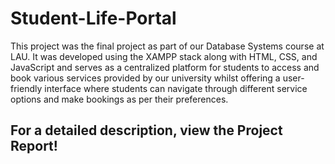 # Student-Life-Portal

This project was the final project as part of our Database Systems course at LAU.
It was developed using the XAMPP stack along with HTML, CSS, and JavaScript and 
serves as a centralized platform for students to access and book various services provided by our university
whilst offering a user-friendly interface where students can navigate through different service options and 
make bookings as per their preferences.

## For a detailed description, view the Project Report!  
